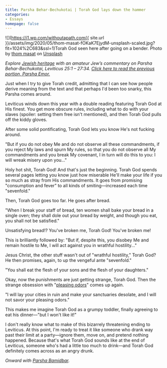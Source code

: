 ```yaml
---
title: Parsha Behar-Bechukotai | Torah God lays down the hammer
categories:
- Essays
homepage: false
---
```


![](https://i1.wp.com/withoutapath.com{{ site.url }}/assets/img/2020/05/thom-masat-fOKaK7EjydM-unsplash-scaled.jpg?fit=1024%2C683&ssl=1)Torah God seen here after going on a bender. Photo by [thom masat](https://unsplash.com/@tomterifx?utm_source=unsplash&utm_medium=referral&utm_content=creditCopyText) on [Unsplash](https://unsplash.com/?utm_source=unsplash&utm_medium=referral&utm_content=creditCopyText)

_Explore [Jewish heritage](https://withoutapath.com/jewish-heritage/) with an amateur Jew’s commentary on Parsha Behar-Bechukotai, Leviticus 25:1 – 27:34. [Click here to read the previous portion, Parsha Emor.](https://withoutapath.com/parsha-emor/)_

Just when I try to give Torah credit, admitting that I can see how people derive meaning from the text and that perhaps I'd been too snarky, this Parsha comes around.

Leviticus winds down this year with a double reading featuring Torah God at His finest. You get more obscure rules, including what to do with your slaves (spoiler: setting them free isn't mentioned), and then Torah God pulls off the kiddy gloves.

<!-- more -->

After some solid pontificating, Torah God lets you know He's not fucking around.

"But if you do not obey Me and do not observe all these commandments, if you reject My laws and spurn My rules, so that you do not observe all My commandments and you break My covenant, I in turn will do this to you: I will wreak misery upon you..."

Holy hot shit, Torah God! And that's just the beginning. Torah God spends several pages letting you know just how miserable He'll make your life if you so much as stray from His commandments. It goes from promising "consumption and fever" to all kinds of smiting––increased each time "sevenfold." 

Then, Torah God goes too far. He goes after bread.

"When I break your staff of bread, ten women shall bake your bread in a single oven; they shall dole out your bread by weight, and though you eat, you shall not be satisfied."

Unsatisfying bread!? You've broken me, Torah God! You've broken me!

This is brilliantly followed by: "But if, despite this, you disobey Me and remain hostile to Me, I will act against you in wrathful hostility..."

Jesus Christ, the other stuff wasn't out of "wrathful hostility," Torah God? He then promises, again, to up the vengeful ante "sevenfold."

"You shall eat the flesh of your sons and the flesh of your daughters."

Okay, now the punishments are just getting strange, Torah God. Then the strange obsession with "[pleasing odors](https://withoutapath.com/parsha-vayikra/)" comes up again.

"I will lay your cities in ruin and make your sanctuaries desolate, and I will not savor your pleasing odors."

This makes me imagine Torah God as a grumpy toddler, finally agreeing to eat his dinner––"but I won't like it!"

I don't really know what to make of this bizarrely threatening ending to Leviticus. At this point, I'm ready to treat it like someone who drank way past their limit at a party––ignore them, move on, and pretend nothing happened. Because that's what Torah God sounds like at the end of Leviticus, someone who's had a little too much to drink––and Torah God definitely comes across as an angry drunk.

_Onward with [Parsha Bamidbar](https://withoutapath.com/parsha-bamidbar/)._

